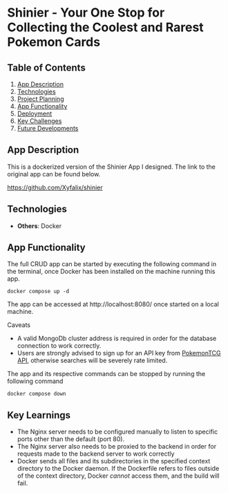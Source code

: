 # Shinier - Your One Stop for Collecting the Coolest and Rarest Pokemon Cards

## Table of Contents

1. [App Description](#App_-Description)
2. [Technologies](#Technologies)
3. [Project Planning](#Project-Planning)
4. [App Functionality](#App-Functionality)
5. [Deployment](#Deployment)
6. [Key Challenges](#Key-Challenges)
7. [Future Developments](#Future-Developments)

## App Description

This is a dockerized version of the Shinier App I designed. The link to the original app can be found below.

https://github.com/Xyfalix/shinier

## Technologies

- **Others**: Docker

## App Functionality

The full CRUD app can be started by executing the following command in the terminal, once Docker has been installed on the machine running this app.

`docker compose up -d`

The app can be accessed at http://localhost:8080/ once started on a local machine.

Caveats

- A valid MongoDb cluster address is required in order for the database connection to work correctly.
- Users are strongly advised to sign up for an API key from [PokemonTCG API](https://dev.pokemontcg.io/), otherwise searches will be severely rate limited.

The app and its respective commands can be stopped by running the following command

`docker compose down`

## Key Learnings

- The Nginx server needs to be configured manually to listen to specific ports other than the default (port 80).
- The Nginx server also needs to be proxied to the backend in order for requests made to the backend server to work correctly
- Docker sends all files and its subdirectories in the specified context directory to the Docker daemon. If the Dockerfile refers to files outside of the context directory, Docker _cannot_ access them, and the build will fail.
